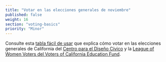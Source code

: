 ```yaml
---
title: "Votar en las elecciones generales de noviembre"
published: false
weight: 16
section: "voting-basics"
priority: "Minor"
---
```


Consulte esta [tabla fácil de usar](https://drive.google.com/file/d/180MYhsO3Dpf-WkNqSx2axNL8kNgdpGVk/view?usp=sharing) que explica cómo votar en las elecciones generales de California del [Centro para el Diseño Cívico](http://civicdesign.org/) y la [League of Women Voters del Voters of California Education Fund](https://cavotes.org/).   
